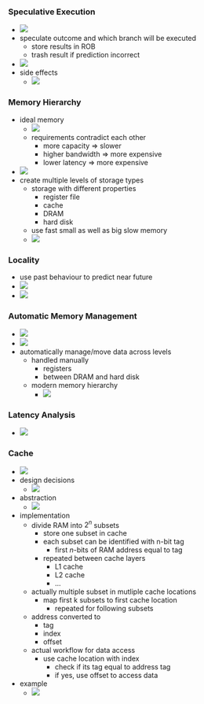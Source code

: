 ### Speculative Execution
+ ![](../../z_images/Pasted%20image%2020230117122754.png)
+ speculate outcome and which branch will be executed
	+ store results in ROB
	+ trash result if prediction incorrect
+ ![](../../z_images/Pasted%20image%2020230117122950.png)
+ side effects
	+ ![](../../z_images/Pasted%20image%2020230117123027.png)

### Memory Hierarchy
+ ideal memory
	+ ![](../../z_images/Pasted%20image%2020230117123313.png)
	+ requirements contradict each other
		+ more capacity => slower
		+ higher bandwidth => more expensive
		+ lower latency => more expensive
+ ![](../../z_images/Pasted%20image%2020230117123711.png)
+ create multiple levels of storage types
	+ storage with different properties
		+ register file
		+ cache
		+ DRAM
		+ hard disk
	+ use fast small as well as big slow memory
	+ ![](../../z_images/Pasted%20image%2020230117123800.png)

### Locality
+ use past behaviour to predict near future
+ ![](../../z_images/Pasted%20image%2020230117124402.png)
+ ![](../../z_images/Pasted%20image%2020230117124441.png)

### Automatic Memory Management
+ ![](../../z_images/Pasted%20image%2020230117124507.png)
+ ![](../../z_images/Pasted%20image%2020230117124557.png)
+ automatically manage/move data across levels
	+ handled manually
		+ registers
		+ between DRAM and hard disk 
	+ modern memory hierarchy
		+ ![](../../z_images/Pasted%20image%2020230117124725.png)

### Latency Analysis
+ ![](../../z_images/Pasted%20image%2020230117125154.png)

### Cache
+ ![](../../z_images/Pasted%20image%2020230117125309.png)
+ design decisions
	+ ![](../../z_images/Pasted%20image%2020230117125423.png)
+ abstraction
	+ ![](../../z_images/Pasted%20image%2020230117125843.png)
+ implementation
	+ divide RAM into $2^n$ subsets
		+ store one subset in cache
		+ each subset can be identified with n-bit tag
			+ first $n$-bits of RAM address equal to tag
		+ repeated between cache layers
			+ L1 cache
			+ L2 cache
			+ ...
	+ actually multiple subset in mutliple cache locations
		+ map first k subsets to first cache location
			+ repeated for following subsets
	+ address converted to
		+ tag
		+ index
		+ offset
	+ actual workflow for data access
		+  use cache location with index
			+ check if its tag equal to address tag
			+ if yes, use offset to access data
+ example
	+ ![](../../z_images/Pasted%20image%2020230117131811.png)
